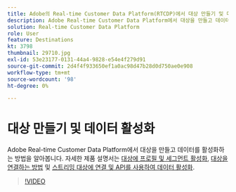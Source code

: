 ```yaml
---
title: Adobe의 Real-time Customer Data Platform(RTCDP)에서 대상 만들기 및 데이터 활성화
description: Adobe Real-time Customer Data Platform에서 대상을 만들고 데이터를 활성화하는 방법을 알아봅니다
solution: Real-time Customer Data Platform
role: User
feature: Destinations
kt: 3798
thumbnail: 29710.jpg
exl-id: 53e23177-0131-44a4-9828-e54e4f279d91
source-git-commit: 2d4f4f933650ef1a0ac98d47b28d0d750ae0e908
workflow-type: tm+mt
source-wordcount: '98'
ht-degree: 0%

---
```


# 대상 만들기 및 데이터 활성화

Adobe Real-time Customer Data Platform에서 대상을 만들고 데이터를 활성화하는 방법을 알아봅니다. 자세한 제품 설명서는 [대상에 프로필 및 세그먼트 활성화](https://experienceleague.adobe.com/docs/experience-platform/rtcdp/destinations/dest-tutorials/activate-destinations.html), [대상을 연결하는 방법](https://experienceleague.adobe.com/docs/experience-platform/rtcdp/destinations/dest-tutorials/connect-destination.html) 및 [스트리밍 대상에 연결 및 API를 사용하여 데이터 활성화](https://experienceleague.adobe.com/docs/experience-platform/rtcdp/destinations/api-tutorials/streaming-destinations-api-tutorial.html).

>[!VIDEO](https://video.tv.adobe.com/v/29710?quality=12&learn=on)

